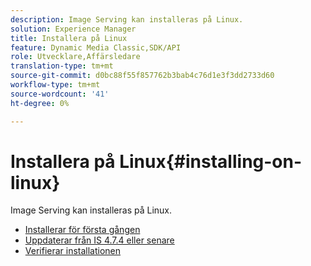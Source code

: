 ```yaml
---
description: Image Serving kan installeras på Linux.
solution: Experience Manager
title: Installera på Linux
feature: Dynamic Media Classic,SDK/API
role: Utvecklare,Affärsledare
translation-type: tm+mt
source-git-commit: d0bc88f55f857762b3bab4c76d1e3f3dd2733d60
workflow-type: tm+mt
source-wordcount: '41'
ht-degree: 0%

---
```



# Installera på Linux{#installing-on-linux}

Image Serving kan installeras på Linux.

* [Installerar för första gången](t-first-install-lin.md)
* [Uppdaterar från IS 4.7.4 eller senare](t-update-lin.md)
* [Verifierar installationen](t-verify-install-lin.md)
